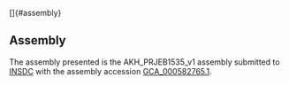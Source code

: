 []{#assembly}

Assembly
--------

The assembly presented is the AKH\_PRJEB1535\_v1 assembly submitted to
[INSDC](http://www.insdc.org) with the assembly accession
[GCA\_000582765.1](http://www.ebi.ac.uk/ena/data/view/GCA_000582765.1).
